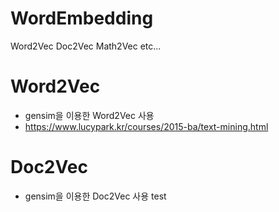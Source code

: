 # WordEmbedding
Word2Vec Doc2Vec Math2Vec etc...

# Word2Vec
- gensim을 이용한 Word2Vec 사용
- https://www.lucypark.kr/courses/2015-ba/text-mining.html

# Doc2Vec
- gensim을 이용한 Doc2Vec 사용 test


